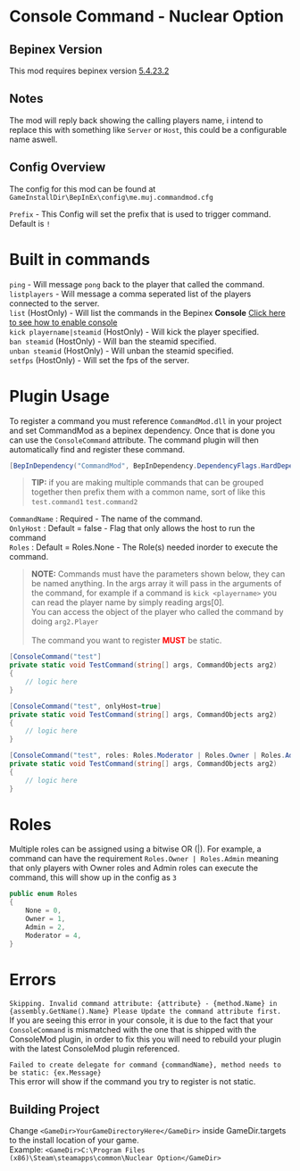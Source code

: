 # Console Command - Nuclear Option

## Bepinex Version
This mod requires bepinex version [5.4.23.2](https://github.com/BepInEx/BepInEx/releases/tag/v5.4.23.2)

## Notes
The mod will reply back showing the calling players name, i intend to replace this with something like `Server` or `Host`, this could be a configurable name aswell. 

## Config Overview

The config for this mod can be found at `GameInstallDir\BepInEx\config\me.muj.commandmod.cfg`

`Prefix` - This Config will set the prefix that is used to trigger command. Default is `!`

# Built in commands

`ping` - Will message `pong` back to the player that called the command. <br>
`listplayers` - Will message a comma seperated list of the players connected to the server. <br>
`list` (HostOnly) - Will list the commands in the Bepinex **Console** [Click here to see how to enable console](https://docs.bepinex.dev/articles/user_guide/troubleshooting.html) <br>
`kick playername|steamid` (HostOnly) - Will kick the player specified. <br>
`ban steamid` (HostOnly) - Will ban the steamid specified. <br>
`unban steamid` (HostOnly) - Will unban the steamid specified. <br>
`setfps` (HostOnly) - Will set the fps of the server.

# Plugin Usage

To register a command you must reference `CommandMod.dll` in your project and set CommandMod as a bepinex dependency. Once that is done you can use the `ConsoleCommand` attribute. 
The command plugin will then automatically find and register these command. <br>

```csharp
[BepInDependency("CommandMod", BepInDependency.DependencyFlags.HardDependency)]
```

> **TIP:** if you are making multiple commands that can be grouped together then prefix them with a common name, sort of like this `test.command1` `test.command2` <br/> 

`CommandName` : Required - The name of the command. <br> 
`OnlyHost` : Default = false - Flag that only allows the host to run the command <br>
`Roles` : Default = Roles.None - The Role(s) needed inorder to execute the command.

>**NOTE:** Commands must have the parameters shown below, they can be named anything. In the args array it will pass in the arguments of the command, 
> for example if a command is `kick <playername>` you can read the player name by simply reading args[0].
> <br/>
> You can access the object of the player who called the command by doing `arg2.Player` <br>
> <br>
> The command you want to register <b style="color:red;">MUST</b> be static.

```csharp
[ConsoleCommand("test"]
private static void TestCommand(string[] args, CommandObjects arg2)
{
    // logic here
}

[ConsoleCommand("test", onlyHost=true]
private static void TestCommand(string[] args, CommandObjects arg2)
{
    // logic here
}

[ConsoleCommand("test", roles: Roles.Moderator | Roles.Owner | Roles.Admin)]
private static void TestCommand(string[] args, CommandObjects arg2)
{
    // logic here
}
```

# Roles

Multiple roles can be assigned using a bitwise OR (|). For example, a command can have the requirement `Roles.Owner | Roles.Admin` 
meaning that only players with Owner roles and Admin roles can execute the command, this will show up in the config as `3`


```csharp
public enum Roles
{
    None = 0,
    Owner = 1,
    Admin = 2,
    Moderator = 4,
}
```

# Errors

`Skipping. Invalid command attribute: {attribute} - {method.Name} in {assembly.GetName().Name} Please Update the command attribute first.` <br>
If you are seeing this error in your console, it is due to the fact that your `ConsoleCommand` is mismatched with the one that is shipped with the ConsoleMod plugin, 
in order to fix this you will need to rebuild your plugin with the latest ConsoleMod plugin referenced.

`Failed to create delegate for command {commandName}, method needs to be static: {ex.Message}` <br>
This error will show if the command you try to register is not static.

## Building Project

Change `<GameDir>YourGameDirectoryHere</GameDir>` inside GameDir.targets to the install location of your game. <br>
Example: `<GameDir>C:\Program Files (x86)\Steam\steamapps\common\Nuclear Option</GameDir>`